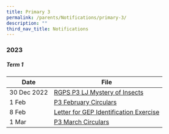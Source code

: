 ```yaml
---
title: Primary 3
permalink: /parents/Notifications/primary-3/
description: ""
third_nav_title: Notifications
---
```

### **2023**

##### Term 1

| Date| File | 
| -------- | -------- | 
|30 Dec 2022|[RGPS P3 LJ Mystery of Insects](/files/Notification%202023/P3/2023%20PG%20to%20parents%20RGPS%20P3%20LJ%20Mystery%20of%20Insects.pdf)|
|1 Feb|[P3 February Circulars](/files/Notification%202023/P3/RGPS_N23_P3_006_P3%20February%20Circulars.pdf)|
|8 Feb|[Letter for GEP Identification Exercise](/files/Notification%202023/P3/2023_Letter%20for%20GEP%20Identification%20Exercise.pdf)|
|1 Mar|[P3 March Circulars](/files/Notification%202023/P3/RGPS_N23_P3_010_P3%20March%20Circulars.pdf)|